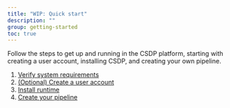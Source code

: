 ```yaml
---
title: "WIP: Quick start"
description: ""
group: getting-started
toc: true
---
```


Follow the steps to get up and running in the CSDP platform, starting with creating a user account, installing CSDP, and creating your own pipeline.

1. [Verify system requirements]({{site.baseurl}}/docs/getting-started/verify-requirements)
1. [(Optional) Create a user account]({{site.baseurl}}/docs/getting-started/quick-start-add-user)
1. [Install runtime]({{site.baseurl}}/docs/getting-started/quick-start-runtime)
1. [Create your pipeline]({{site.baseurl}}/docs/getting-started/quick-start-pipeline)
